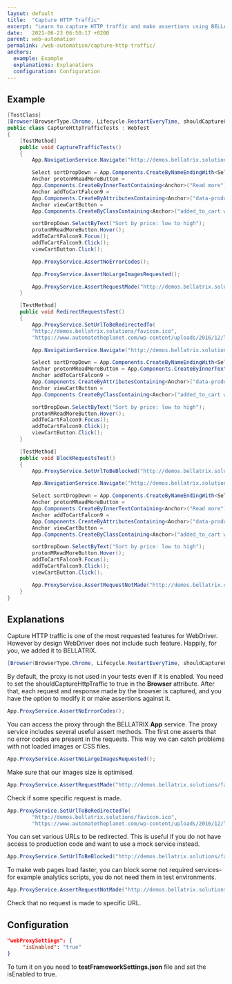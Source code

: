 ```yaml
---
layout: default
title:  "Capture HTTP Traffic"
excerpt: "Learn to capture HTTP traffic and make assertions using BELLATRIX."
date:   2021-06-23 06:50:17 +0200
parent: web-automation
permalink: /web-automation/capture-http-traffic/
anchors:
  example: Example
  explanations: Explanations
  configuration: Configuration
---
```

Example
-------
```csharp
[TestClass]
[Browser(BrowserType.Chrome, Lifecycle.RestartEveryTime, shouldCaptureHttpTraffic: true)]
public class CaptureHttpTrafficTests : WebTest
{
    [TestMethod]
    public void CaptureTrafficTests()
    {
        App.NavigationService.Navigate("http://demos.bellatrix.solutions/");

        Select sortDropDown = App.Components.CreateByNameEndingWith<Select>("orderby");
        Anchor protonMReadMoreButton = 
		App.Components.CreateByInnerTextContaining<Anchor>("Read more");
        Anchor addToCartFalcon9 = 
        App.Components.CreateByAttributesContaining<Anchor>("data-product_id", "28").ToBeClickable();
        Anchor viewCartButton = 
		App.Components.CreateByClassContaining<Anchor>("added_to_cart wc-forward").ToBeClickable();

        sortDropDown.SelectByText("Sort by price: low to high");
        protonMReadMoreButton.Hover();
        addToCartFalcon9.Focus();
        addToCartFalcon9.Click();
        viewCartButton.Click();

        App.ProxyService.AssertNoErrorCodes();

        App.ProxyService.AssertNoLargeImagesRequested();

        App.ProxyService.AssertRequestMade("http://demos.bellatrix.solutions/favicon.ico");
    }

    [TestMethod]
    public void RedirectRequestsTest()
    {
        App.ProxyService.SetUrlToBeRedirectedTo(
		"http://demos.bellatrix.solutions/favicon.ico", 
		"https://www.automatetheplanet.com/wp-content/uploads/2016/12/logo.svg");

        App.NavigationService.Navigate("http://demos.bellatrix.solutions/");

        Select sortDropDown = App.Components.CreateByNameEndingWith<Select>("orderby");
        Anchor protonMReadMoreButton = App.Components.CreateByInnerTextContaining<Anchor>("Read more");
        Anchor addToCartFalcon9 = 
		App.Components.CreateByAttributesContaining<Anchor>("data-product_id", "28").ToBeClickable();
        Anchor viewCartButton = 
		App.Components.CreateByClassContaining<Anchor>("added_to_cart wc-forward").ToBeClickable();

        sortDropDown.SelectByText("Sort by price: low to high");
        protonMReadMoreButton.Hover();
        addToCartFalcon9.Focus();
        addToCartFalcon9.Click();
        viewCartButton.Click();
    }

    [TestMethod]
    public void BlockRequestsTest()
    {
        App.ProxyService.SetUrlToBeBlocked("http://demos.bellatrix.solutions/favicon.ico");

        App.NavigationService.Navigate("http://demos.bellatrix.solutions/");

        Select sortDropDown = App.Components.CreateByNameEndingWith<Select>("orderby");
        Anchor protonMReadMoreButton = 
		App.Components.CreateByInnerTextContaining<Anchor>("Read more");
        Anchor addToCartFalcon9 = 
		App.Components.CreateByAttributesContaining<Anchor>("data-product_id", "28").ToBeClickable();
        Anchor viewCartButton = 
		App.Components.CreateByClassContaining<Anchor>("added_to_cart wc-forward").ToBeClickable();

        sortDropDown.SelectByText("Sort by price: low to high");
        protonMReadMoreButton.Hover();
        addToCartFalcon9.Focus();
        addToCartFalcon9.Click();
        viewCartButton.Click();

        App.ProxyService.AssertRequestNotMade("http://demos.bellatrix.solutions/welcome");
    }
}
```

Explanations
------------
Capture HTTP traffic is one of the most requested features for WebDriver. However by design WebDriver does not include such feature. Happily, for you, we added it to BELLATRIX.
```csharp
[Browser(BrowserType.Chrome, Lifecycle.RestartEveryTime, shouldCaptureHttpTraffic: true)]
```
By default, the proxy is not used in your tests even if it is enabled. You need to set the shouldCaptureHttpTraffic to true in the **Browser** attribute. After that, each request and response made by the browser is captured, and you have the option to modify it or make assertions against it.
```csharp
App.ProxyService.AssertNoErrorCodes();
```
You can access the proxy through the BELLATRIX **App** service. The proxy service includes several useful assert methods. The first one asserts that no error codes are present in the requests. This way we can catch problems with not loaded images or CSS files.
```csharp
App.ProxyService.AssertNoLargeImagesRequested();
```
Make sure that our images size is optimised.
```csharp
App.ProxyService.AssertRequestMade("http://demos.bellatrix.solutions/favicon.ico");
```
Check if some specific request is made.
```csharp
App.ProxyService.SetUrlToBeRedirectedTo(
		"http://demos.bellatrix.solutions/favicon.ico", 
		"https://www.automatetheplanet.com/wp-content/uploads/2016/12/logo.svg");
```
You can set various URLs to be redirected. This is useful if you do not have access to production code and want to use a mock service instead.
```csharp
App.ProxyService.SetUrlToBeBlocked("http://demos.bellatrix.solutions/favicon.ico");
```
To make web pages load faster, you can block some not required services- for example analytics scripts, you do not need them in test environments.
```csharp
App.ProxyService.AssertRequestNotMade("http://demos.bellatrix.solutions/welcome");
```
Check that no request is made to specific URL.

Configuration
-------------
```json
"webProxySettings": {
     "isEnabled": "true"
}
```
To turn it on you need to **testFrameworkSettings.json** file and set the isEnabled to true.